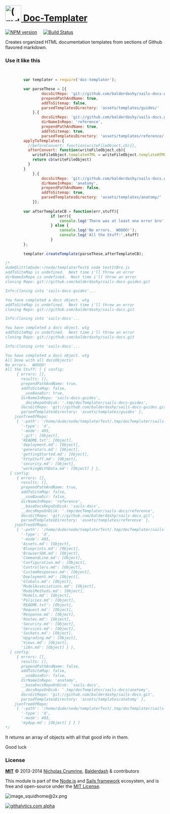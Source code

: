 <h1>
  <a title="Doc Templater" href="https://github.com/balderdashy/doc-templater">
    <img width="50" title="Doc Templater" alt="(md) icon, representing the markdown syntax" src="http://dashkards.com/img/markdown-icon.png"/>
  Doc-Templater
  </a>
</h1>

[![NPM version](https://badge.fury.io/js/doc-templater.png)](http://badge.fury.io/js/doc-templater) &nbsp; &nbsp;
[![Build Status](https://travis-ci.org/balderdashy/doc-templater.svg?branch=master)](https://travis-ci.org/balderdashy/doc-templater)

Creates organized HTML documentation templates from sections of Github flavored markdown.
 

### Use it like this

```javascript


		var templater = require('doc-templater');

		var parseThese = [{
				docsGitRepo: 'git://github.com/balderdashy/sails-docs-guides.git',
				prependPathAndName: true,
				addToSitemap: false,
				parsedTemplatesDirectory: 'assets/templates/guides/'
			},{
				docsGitRepo: 'git://github.com/balderdashy/sails-docs.git',
				dirNameInRepo: 'reference',
				prependPathAndName: true,
				addToSitemap: true,
				parsedTemplatesDirectory: 'assets/templates/reference/',
        applyToTemplates:{
          //beforeConvert: function(writeFileObject,cb){},
          afterConvert: function(writeFileObject,cb){
            writeFileObject.templateHTML = writeFileObject.templateHTML.replace(/\d{1,2}-\d{1,2}-\d{4}/ig,'TIME AINT REAL');
            return cb(writeFileObject)
          }
        }
			},{
				docsGitRepo: 'git://github.com/balderdashy/sails-docs.git',
				dirNameInRepo: 'anatomy',
				prependPathAndName: false,
				addToSitemap: true,
				parsedTemplatesDirectory: 'assets/templates/anatomy/'
			}];
		
		var afterTemplateCB = function(err,stuff){
					if (err){
						console.log('There was at least one error bro',err)
					} else {
						console.log('No errors.  WOOOO!');
						console.log('All the Stuff:',stuff)
					}
		};
		
		templater.createTemplate(parseThese,afterTemplateCB);

/*
dude@littleDude:~/node/templaterTest$ node testItBro.js 
addToSiteMap is undefined.  Next time i'll throw an error
dirNameInRepo is undefined.  Next time i'll throw an error
cloning Repo: git://github.com/balderdashy/sails-docs-guides.git

Info:Cloning into 'sails-docs-guides'...

You have completed a docs object. wtg
addToSiteMap is undefined.  Next time i'll throw an error
cloning Repo: git://github.com/balderdashy/sails-docs.git

Info:Cloning into 'sails-docs'...

You have completed a docs object. wtg
addToSiteMap is undefined.  Next time i'll throw an error
cloning Repo: git://github.com/balderdashy/sails-docs.git

Info:Cloning into 'sails-docs'...

You have completed a docs object. wtg
All Done with all docsObjects!
No errors.  WOOOO!
All the Stuff: [ { config: 
     { errors: [],
       results: [],
       prependPathAndName: true,
       addToSiteMap: false,
       __useBaseDir: true,
       dirNameInRepo: 'sails-docs-guides',
       __docsRepoOnDisk: '.tmp/docTemplater/sails-docs-guides',
       docsGitRepo: 'git://github.com/balderdashy/sails-docs-guides.git',
       parsedTemplatesDirectory: 'assets/templates/guides' },
    jsonTreeOfRepo: 
     { '-path': '/home/dude/node/templaterTest/.tmp/docTemplater/sails-docs-guides',
       '-type': 'd',
       '-mode': 493,
       '.git': [Object],
       'README.txt': [Object],
       'deployment.md': [Object],
       'generators.md': [Object],
       'gettingStarted.md': [Object],
       'httpStuff.md': [Object],
       'security.md': [Object],
       'workingWithData.md': [Object] } },
  { config: 
     { errors: [],
       results: [],
       prependPathAndName: true,
       addToSiteMap: false,
       __useBaseDir: false,
       dirNameInRepo: 'reference',
       __baseDocsRepoOnDisk: 'sails-docs',
       __docsRepoOnDisk: '.tmp/docTemplater/sails-docs/reference',
       docsGitRepo: 'git://github.com/balderdashy/sails-docs.git',
       parsedTemplatesDirectory: 'assets/templates/reference' },
    jsonTreeOfRepo: 
     { '-path': '/home/dude/node/templaterTest/.tmp/docTemplater/sails-docs/reference',
       '-type': 'd',
       '-mode': 493,
       'Assets.md': [Object],
       'Blueprints.md': [Object],
       'BrowserSDK.md': [Object],
       'CommandLine.md': [Object],
       'Configuration.md': [Object],
       'Controllers.md': [Object],
       'CustomResponses.md': [Object],
       'Deployment.md': [Object],
       'Globals.md': [Object],
       'ModelAssociations.md': [Object],
       'ModelMethods.md': [Object],
       'Models.md': [Object],
       'Policies.md': [Object],
       'README.txt': [Object],
       'Request.md': [Object],
       'Response.md': [Object],
       'Routes.md': [Object],
       'Security.md': [Object],
       'Services.md': [Object],
       'Sockets.md': [Object],
       'Upgrading.md': [Object],
       'Views.md': [Object],
       'i18n.md': [Object] } },
  { config: 
     { errors: [],
       results: [],
       prependPathAndName: false,
       addToSiteMap: false,
       __useBaseDir: false,
       dirNameInRepo: 'anatomy',
       __baseDocsRepoOnDisk: 'sails-docs',
       __docsRepoOnDisk: '.tmp/docTemplater/sails-docs/anatomy',
       docsGitRepo: 'git://github.com/balderdashy/sails-docs.git',
       parsedTemplatesDirectory: 'assets/templates/anatomy' },
    jsonTreeOfRepo: 
     { '-path': '/home/dude/node/templaterTest/.tmp/docTemplater/sails-docs/anatomy',
       '-type': 'd',
       '-mode': 493,
       'myApp.md': [Object] } } ]
*/

```

It returns an array of objects with all that good info in them.

Good luck


### License


**[MIT](./LICENSE)**
&copy; 2013-2014 [Nicholas Crumrine](https://github.com/uncletammy), [Balderdash](http://balderdash.co) & contributors

This module is part of the [Node.js](http://nodejs.org) and [Sails framework](http://sailsjs.org) ecosystem, and is free and open-source under the [MIT License](http://sails.mit-license.org/).


![image_squidhome@2x.png](http://i.imgur.com/RIvu9.png) 
 

[![githalytics.com alpha](https://cruel-carlota.pagodabox.com/a22d3919de208c90c898986619efaa85 "githalytics.com")](http://githalytics.com/balderdashy/doc-templater)
